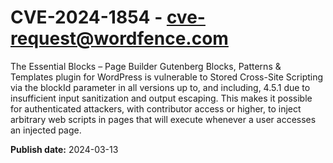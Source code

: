 # CVE-2024-1854 - cve-request@wordfence.com

The Essential Blocks – Page Builder Gutenberg Blocks, Patterns & Templates plugin for WordPress is vulnerable to Stored Cross-Site Scripting via the blockId parameter in all versions up to, and including, 4.5.1 due to insufficient input sanitization and output escaping. This makes it possible for authenticated attackers, with contributor access or higher, to inject arbitrary web scripts in pages that will execute whenever a user accesses an injected page.

**Publish date:** 2024-03-13
